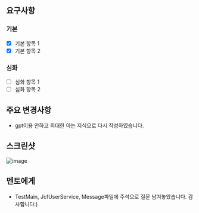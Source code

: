 ## 요구사항

### 기본
- [x] 기본 항목 1
- [x] 기본 항목 2

### 심화
- [ ] 심화 항목 1
- [ ] 심화 항목 2

## 주요 변경사항
- gpt이용 안하고 최대한 아는 지식으로 다시 작성하였습니다.


## 스크린샷
![image](https://github.com/user-attachments/assets/5f0b4ec6-0962-4210-9fe8-6982a96509bf)

## 멘토에게
- TestMain, JcfUserService, Message파일에 주석으로 질문 남겨놓았습니다. 감사합니다:)
